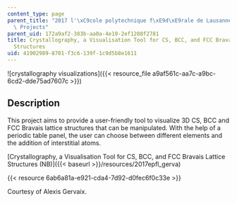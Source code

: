 ```yaml
---
content_type: page
parent_title: "2017 l'\xC9cole polytechnique f\xE9d\xE9rale de Lausanne (EPFL) Student\
  \ Projects"
parent_uid: 172a9af2-383b-aa0a-4e10-2ef1208f2781
title: Crystallography, a Visualisation Tool for CS, BCC, and FCC Bravais Lattice
  Structures
uid: 41902989-8701-f3c6-139f-1c9d5b8e1611
---
```


![crystallography visualizations]({{< resource_file a9af561c-aa7c-a9bc-6cd2-dde75ad7607c >}})

Description
-----------

This project aims to provide a user-friendly tool to visualize 3D CS, BCC and FCC Bravais lattice structures that can be manipulated. With the help of a periodic table panel, the user can choose between different elements and the addition of interstitial atoms.

[Crystallography, a Visualisation Tool for CS, BCC, and FCC Bravais Lattice Structures (NB)]({{< baseurl >}}/resources/2017epfl_gerva)

{{< resource 6ab6a81a-e921-cda4-7d92-d0fec6f0c33e >}}

Courtesy of Alexis Gervaix.